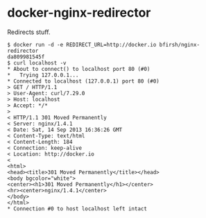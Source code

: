 docker-nginx-redirector
=======================

Redirects stuff.

    $ docker run -d -e REDIRECT_URL=http://docker.io bfirsh/nginx-redirector
    da809981545f
    $ curl localhost -v
    * About to connect() to localhost port 80 (#0)
    *   Trying 127.0.0.1...
    * Connected to localhost (127.0.0.1) port 80 (#0)
    > GET / HTTP/1.1
    > User-Agent: curl/7.29.0
    > Host: localhost
    > Accept: */*
    >
    < HTTP/1.1 301 Moved Permanently
    < Server: nginx/1.4.1
    < Date: Sat, 14 Sep 2013 16:36:26 GMT
    < Content-Type: text/html
    < Content-Length: 184
    < Connection: keep-alive
    < Location: http://docker.io
    <
    <html>
    <head><title>301 Moved Permanently</title></head>
    <body bgcolor="white">
    <center><h1>301 Moved Permanently</h1></center>
    <hr><center>nginx/1.4.1</center>
    </body>
    </html>
    * Connection #0 to host localhost left intact



